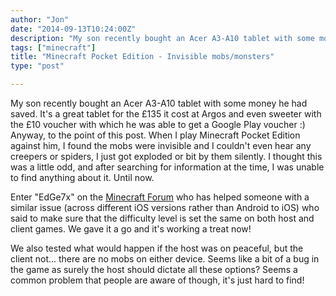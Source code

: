 ```yaml
---
author: "Jon"
date: "2014-09-13T10:24:00Z"
description: "My son recently bought an Acer A3-A10 tablet with some money he had saved."
tags: ["minecraft"]
title: "Minecraft Pocket Edition - Invisible mobs/monsters"
type: "post"

---
```


My son recently bought an Acer A3-A10 tablet with some money he had saved. It's a great tablet for the £135 it cost at Argos and even sweeter with the £10 voucher with which he was able to get a Google Play voucher :)
Anyway, to the point of this post. When I play Minecraft Pocket Edition against him, I found the mobs were invisible and I couldn't even hear any creepers or spiders, I just got exploded or bit by them silently. I thought this was a little odd, and after searching for information at the time, I was unable to find anything about it. Until now.

Enter "EdGe7x" on the [Minecraft Forum](http://www.minecraftforum.net/forums/support/minecraft-pocket-edition-support/2180436-invisible-monsters-pocket-edition-multiplayer-with) who has helped someone with a similar issue (across different iOS versions rather than Android to iOS) who said to make sure that the difficulty level is set the same on both host and client games. We gave it a go and it's working a treat now!

We also tested what would happen if the host was on peaceful, but the client not... there are no mobs on either device. Seems like a bit of a bug in the game as surely the host should dictate all these options? Seems a common problem that people are aware of though, it's just hard to find!
